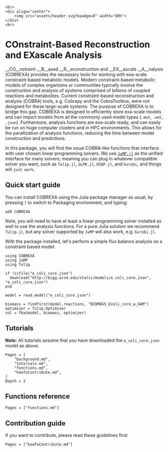 ```@raw html
<br>
<div align="center">
    <img src="assets/header.svg?maxAge=0" width="80%">
</div>
<br>
```

# COnstraint-Based Reconstruction and EXascale Analysis

__CO__nstraint-__B__ased __R__econstruction and __EX__ascale __A__nalysis (COBREXA) provides the
necessary tools for working with exa-scale constraint-based metabolic models. Modern constraint-based 
metabolic models of complex organisms or communities typically involve the construction and analysis of systems 
comprised of billions of coupled reactions and metabolites. Current constraint-based reconstruction and analysis 
(COBRA) tools, e.g. Cobrapy and the CobraToolbox, were not designed for these large-scale systems. The purpose of COBREXA 
is to bridge this gap. COBREXA is designed to efficiently store exa-scale models and can import models from all the
commonly used model types (`.mat`, `.xml`, `.json`). Furthermore, analysis functions are exa-scale ready, and can easily 
be run on huge computer clusters and in HPC environments. This allows for the parallization of analysis functions, reducing the
time between model construction and predictions.

In this package, you will find the usual COBRA-like functions that interface with user chosen linear programming solvers. 
We use [`JuMP.jl`](https://github.com/jump-dev/JuMP.jl) as the unified interface for many solvers; meaning you can plug in 
whatever compatible solver you want, such as `Tulip.jl`, `GLPK.jl`, `OSQP.jl`, and `Gurobi`, and things will `just work`.

## Quick start guide

You can install COBREXA using the Julia package manager as usual, by pressing `]` to
switch to Packaging environment, and typing:
```
add COBREXA
```
Note, you will need to have at least a linear programming solver installed as well
to use the analysis functions. For a pure Julia solution we recommend `Tulip.jl`,
but any solver supported by `JuMP` will also work, e.g. `Gurobi.jl`.

With the package installed, let's perform a simple flux balance analysis on a
constraint based model:

```@example intro
using COBREXA
using JuMP
using Tulip

if !isfile("e_coli_core.json")
  download("http://bigg.ucsd.edu/static/models/e_coli_core.json", "e_coli_core.json")
end

model = read_model("e_coli_core.json")

biomass = findfirst(model.reactions, "BIOMASS_Ecoli_core_w_GAM")
optimizer = Tulip.Optimizer
sol = fba(model, biomass, optimizer)
```

## Tutorials

**Note:** All tutorials assume that you have downloaded the `e_coli_core.json`
model as above.

```@contents
Pages = [
    "background.md",
    "tutorials.md",
    "functions.md",
    "howToContribute.md",
]
Depth = 2
```

## Functions reference

```@contents
Pages = ["functions.md"]
```

## Contribution guide

If you want to contribute, please read these guidelines first:

```@contents
Pages = ["howToContribute.md"]
```
